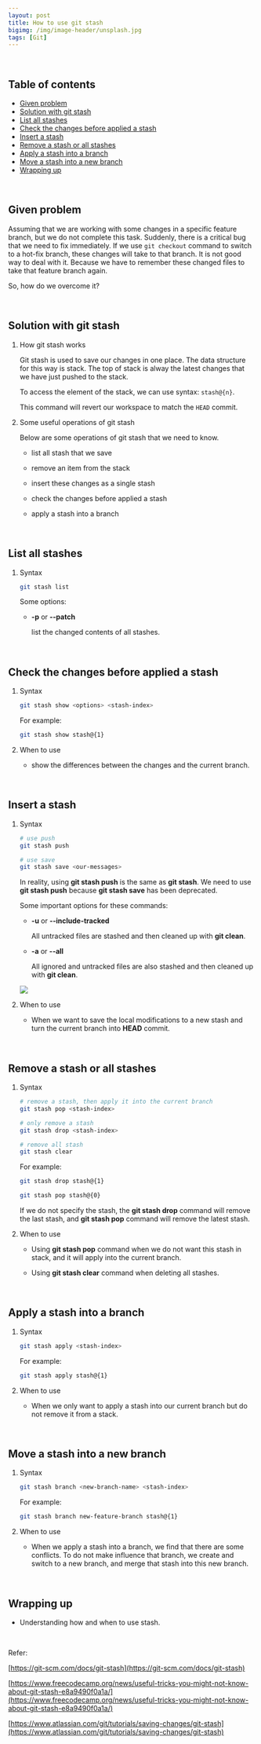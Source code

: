 ```yaml
---
layout: post
title: How to use git stash
bigimg: /img/image-header/unsplash.jpg
tags: [Git]
---
```




<br>

## Table of contents
- [Given problem](#given-problem)
- [Solution with git stash](#solution-with-git-stash)
- [List all stashes](#list-all-stashes)
- [Check the changes before applied a stash](#check-the-changes-before-applied-a-stash)
- [Insert a stash](#insert-a-stash)
- [Remove a stash or all stashes](#remove-a-stash-or-all-stashes)
- [Apply a stash into a branch](#apply-a-stash-into-a-branch)
- [Move a stash into a new branch](#move-a-stash-into-a-new-branch)
- [Wrapping up](#wrapping-up)


<br>

## Given problem

Assuming that we are working with some changes in a specific feature branch, but we do not complete this task. Suddenly, there is a critical bug that we need to fix immediately. If we use ```git checkout``` command to switch to a hot-fix branch, these changes will take to that branch. It is not good way to deal with it. Because we have to remember these changed files to take that feature branch again.

So, how do we overcome it?

<br>

## Solution with git stash

1. How git stash works

    Git stash is used to save our changes in one place. The data structure for this way is stack. The top of stack is alway the latest changes that we have just pushed to the stack.

    To access the element of the stack, we can use syntax: ```stash@{n}```.

    This command will revert our workspace to match the ```HEAD``` commit.

2. Some useful operations of git stash

    Below are some operations of git stash that we need to know.
    - list all stash that we save

    - remove an item from the stack

    - insert these changes as a single stash

    - check the changes before applied a stash

    - apply a stash into a branch

<br>

## List all stashes

1. Syntax

    ```bash
    git stash list
    ```

    Some options:
    - **-p** or **--patch**

        list the changed contents of all stashes.

<br>

## Check the changes before applied a stash

1. Syntax

    ```bash
    git stash show <options> <stash-index>
    ```

    For example:

    ```bash
    git stash show stash@{1}
    ```


2. When to use

    - show the differences between the changes and the current branch.

<br>

## Insert a stash

1. Syntax

    ```bash
    # use push
    git stash push 

    # use save
    git stash save <our-messages>
    ```

    In reality, using **git stash push** is the same as **git stash**. We need to use **git stash push** because **git stash save** has been deprecated.

    Some important options for these commands:
    - **-u** or **--include-tracked**
    
        All untracked files are stashed and then cleaned up with **git clean**.

    - **-a** or **--all**
    
        All ignored and untracked files are also stashed and then cleaned up with **git clean**.

    ![](../img/devops/version-control-system/git/stash/un-tracked-file-stash.svg)

2. When to use

    - When we want to save the local modifications to a new stash and turn the current branch into **HEAD** commit.

<br>

## Remove a stash or all stashes

1. Syntax

    ```bash
    # remove a stash, then apply it into the current branch
    git stash pop <stash-index>

    # only remove a stash
    git stash drop <stash-index>

    # remove all stash
    git stash clear
    ```

    For example:

    ```bash
    git stash drop stash@{1}

    git stash pop stash@{0}
    ```

    If we do not specify the stash, the **git stash drop** command will remove the last stash, and **git stash pop** command will remove the latest stash.

2. When to use

    - Using **git stash pop** command when we do not want this stash in stack, and it will apply into the current branch.

    - Using **git stash clear** command when deleting all stashes.

<br>

## Apply a stash into a branch

1. Syntax

    ```bash
    git stash apply <stash-index>
    ```

    For example:

    ```bash
    git stash apply stash@{1}
    ```

2. When to use

    - When we only want to apply a stash into our current branch but do not remove it from a stack.

<br>

## Move a stash into a new branch

1. Syntax

    ```bash
    git stash branch <new-branch-name> <stash-index>
    ```

    For example:

    ```bash
    git stash branch new-feature-branch stash@{1}
    ```

2. When to use

    - When we apply a stash into a branch, we find that there are some conflicts. To do not make influence that branch, we create and switch to a new branch, and merge that stash into this new branch.

<br>

## Wrapping up

- Understanding how and when to use stash.

<br>

Refer:

[https://git-scm.com/docs/git-stash](https://git-scm.com/docs/git-stash)

[https://www.freecodecamp.org/news/useful-tricks-you-might-not-know-about-git-stash-e8a9490f0a1a/](https://www.freecodecamp.org/news/useful-tricks-you-might-not-know-about-git-stash-e8a9490f0a1a/)

[https://www.atlassian.com/git/tutorials/saving-changes/git-stash](https://www.atlassian.com/git/tutorials/saving-changes/git-stash)